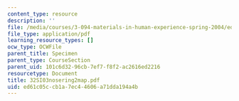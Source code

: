 ```yaml
---
content_type: resource
description: ''
file: /media/courses/3-094-materials-in-human-experience-spring-2004/ed61c05ccb1a7ec44606a71dda194a4b_32SI03nosering2map.pdf
file_type: application/pdf
learning_resource_types: []
ocw_type: OCWFile
parent_title: Specimen
parent_type: CourseSection
parent_uid: 101c6d32-96cb-7ef7-f8f2-ac2616ed2216
resourcetype: Document
title: 32SI03nosering2map.pdf
uid: ed61c05c-cb1a-7ec4-4606-a71dda194a4b
---
```

